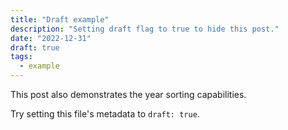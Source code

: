 ```yaml
---
title: "Draft example"
description: "Setting draft flag to true to hide this post."
date: "2022-12-31"
draft: true
tags:
  - example
---
```


This post also demonstrates the year sorting capabilities.

Try setting this file's metadata to `draft: true`.
